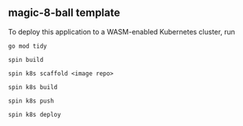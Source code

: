 ## magic-8-ball template

To deploy this application to a WASM-enabled Kubernetes cluster, run

```
go mod tidy

spin build

spin k8s scaffold <image repo>

spin k8s build

spin k8s push

spin k8s deploy
```
